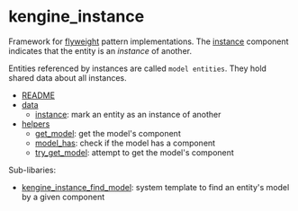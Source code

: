 # kengine_instance

Framework for [flyweight](https://www.wikiwand.com/en/Flyweight_pattern) pattern implementations. The [instance](data/instance.md) component indicates that the entity is an *instance* of another. 

Entities referenced by instances are called `model entities`. They hold shared data about all instances.

* [README](README.md)
* [data](data)
	* [instance](data/instance.md): mark an entity as an instance of another
* [helpers](helpers)
	* [get_model](helpers/get_model.md): get the model's component
	* [model_has](helpers/model_has.md): check if the model has a component
	* [try_get_model](helpers/try_get_model.md): attempt to get the model's component

Sub-libaries:
* [kengine_instance_find_model](find_model): system template to find an entity's model by a given component